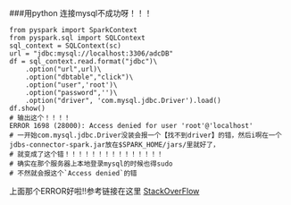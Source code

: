 ###用python 连接mysql不成功呀！！！

```shell
from pyspark import SparkContext
from pyspark.sql import SQLContext
sql_context = SQLContext(sc)
url = "jdbc:mysql://localhost:3306/adcDB"
df = sql_context.read.format("jdbc")\
    .option("url",url)\
    .option("dbtable","click")\
    .option("user",'root')\
    .option("password",'')\
    .option("driver", 'com.mysql.jdbc.Driver').load()
df.show()
# 输出这个！！！！
ERROR 1698 (28000): Access denied for user 'root'@'localhost'
# 一开始com.mysql.jdbc.Driver没装会报一个【找不到driver】的错，然后i啊在一个jdbs-connector-spark.jar放在$SPARK_HOME/jars/里就好了，
# 就变成了这个错！！！！！！！！！！！！！！！
# 确实在那个服务器上本地登录mysql的时候也得sudo
# 不然就会报这个`Access denied`的错
```
上面那个ERROR好啦!!参考链接在这里
[StackOverFlow](https://stackoverflow.com/questions/39281594/error-1698-28000-access-denied-for-user-rootlocalhost)
